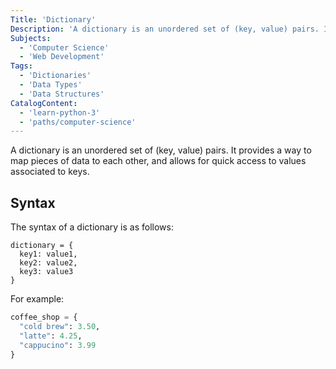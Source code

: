 ```yaml
---
Title: 'Dictionary'
Description: 'A dictionary is an unordered set of (key, value) pairs. It provides a way to map pieces of data to each other, and allows for quick access to values associated to keys. The syntax of a dictionary is as follows: pseudo dictionary = { key1: value1, key2: value2, key3: value3'
Subjects:
  - 'Computer Science'
  - 'Web Development'
Tags:
  - 'Dictionaries'
  - 'Data Types'
  - 'Data Structures'
CatalogContent:
  - 'learn-python-3'
  - 'paths/computer-science'
---
```


A dictionary is an unordered set of (key, value) pairs. It provides a way to map pieces of data to each other, and allows for quick access to values associated to keys.

## Syntax

The syntax of a dictionary is as follows:

```pseudo
dictionary = {
  key1: value1,
  key2: value2,
  key3: value3
}
```

For example:

```py
coffee_shop = {
  "cold brew": 3.50,
  "latte": 4.25,
  "cappucino": 3.99
}
```
